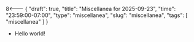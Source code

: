 8<--- { "draft": true, "title": "Miscellanea for 2025-09-23", "time": "23:59:00-07:00", "type": "miscellanea", "slug": "miscellanea", "tags": [ "miscellanea" ] }

- Hello world!
